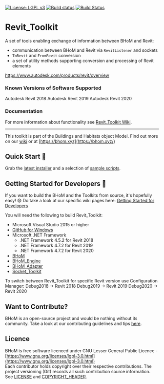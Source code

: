 [![License: LGPL v3](https://img.shields.io/badge/License-LGPL%20v3-blue.svg)](https://www.gnu.org/licenses/lgpl-3.0) [![Build status](https://ci.appveyor.com/api/projects/status/11a3ucotxcl9746k/branch/master?svg=true)](https://ci.appveyor.com/project/BHoMBot/robot-toolkit/branch/master) [![Build Status](https://dev.azure.com/BHoMBot/BHoM/_apis/build/status/Robot_Toolkit/Robot_Toolkit.CheckCore?branchName=master)](https://dev.azure.com/BHoMBot/BHoM/_build/latest?definitionId=93&branchName=master)

# Revit_Toolkit

A set of tools enabling exchange of information between BHoM and Revit:
- communication between BHoM and Revit via `RevitListener` and sockets
- `ToRevit` and `FromRevit` conversion
- a set of utility methods supporting conversion and processing of Revit elements

https://www.autodesk.com/products/revit/overview

### Known Versions of Software Supported
Autodesk Revit 2018
Autodesk Revit 2019
Autodesk Revit 2020

### Documentation
For more information about functionality see [Revit_Toolkit Wiki](https://github.com/BHoM/Revit_Toolkit/wiki).

---
This toolkit is part of the Buildings and Habitats object Model. Find out more on our [wiki](https://github.com/BHoM/documentation/wiki) or at [https://bhom.xyz](https://bhom.xyz/)

## Quick Start 🚀 

Grab the [latest installer](https://bhom.xyz/) and a selection of [sample scripts](https://github.com/BHoM/samples).


## Getting Started for Developers 🤖 

If you want to build the BHoM and the Toolkits from source, it's hopefully easy! 😄 
Do take a look at our specific wiki pages here: [Getting Started for Developers](https://github.com/BHoM/documentation/wiki/Getting-started-for-developers)

You will need the following to build Revit_Toolkit:
- Microsoft Visual Studio 2015 or higher
- [GitHub for Windows](https://windows.github.com/)
- Microsoft .NET Framework
    - .NET Framework 4.5.2 for Revit 2018
    - .NET Framework 4.7.2 for Revit 2019
    - .NET Framework 4.7.2 for Revit 2020
- [BHoM](https://github.com/BHoM/BHoM)
- [BHoM_Engine](https://github.com/BHoM/BHoM_Engine)
- [BHoM_Adapter](https://github.com/BHoM/BHoM_Adapter)
- [Socket_Toolkit](https://github.com/BHoM/Socket_Toolkit)

To switch between Revit_Toolkit for specific Revit version use Configuration Manager:
Debug2018 -> Revit 2018
Debug2019 -> Revit 2019
Debug2020 -> Revit 2020


## Want to Contribute? ##

BHoM is an open-source project and would be nothing without its community. Take a look at our contributing guidelines and tips [here](https://github.com/BHoM/BHoM/blob/master/CONTRIBUTING.md).


## Licence ##

BHoM is free software licenced under GNU Lesser General Public Licence - [https://www.gnu.org/licenses/lgpl-3.0.html](https://www.gnu.org/licenses/lgpl-3.0.html)  
Each contributor holds copyright over their respective contributions.
The project versioning (Git) records all such contribution source information.
See [LICENSE](https://github.com/BHoM/BHoM/blob/master/LICENSE) and [COPYRIGHT_HEADER](https://github.com/BHoM/BHoM/blob/master/COPYRIGHT_HEADER.txt).
